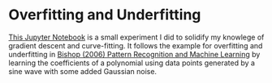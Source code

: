 # Overfitting and Underfitting

[This Jupyter Notebook](Overfitting_Underfitting.ipynb) is a small experiment I did to solidify my knowlege of gradient descent and curve-fitting. 
It follows the example for overfitting and underfitting in [Bishop (2006) Pattern Recognition and Machine Learning](https://www.microsoft.com/en-us/research/publication/pattern-recognition-machine-learning/) by learning the coefficients of a polynomial using data points generated by a sine wave with some added Gaussian noise.
